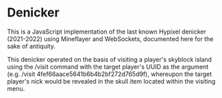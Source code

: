 # Denicker
This is a JavaScript implementation of the last known Hypixel denicker (2021-2022) using Mineflayer and WebSockets, documented here for the sake of antiquity.

This denicker operated on the basis of visiting a player's skyblock island using the /visit command with the target player's UUID as the argument (e.g. /visit 4fef66aace5641b6b4b2bf272d765d9f), whereupon the target player's nick would be revealed in the skull item located within the visiting menu.
